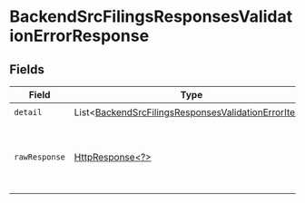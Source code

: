 # BackendSrcFilingsResponsesValidationErrorResponse


## Fields

| Field                                                                                                                            | Type                                                                                                                             | Required                                                                                                                         | Description                                                                                                                      |
| -------------------------------------------------------------------------------------------------------------------------------- | -------------------------------------------------------------------------------------------------------------------------------- | -------------------------------------------------------------------------------------------------------------------------------- | -------------------------------------------------------------------------------------------------------------------------------- |
| `detail`                                                                                                                         | List\<[BackendSrcFilingsResponsesValidationErrorItem](../../models/components/BackendSrcFilingsResponsesValidationErrorItem.md)> | :heavy_check_mark:                                                                                                               | N/A                                                                                                                              |
| `rawResponse`                                                                                                                    | [HttpResponse\<?>](https://docs.oracle.com/en/java/javase/11/docs/api/java.net.http/java/net/http/HttpResponse.html)             | :heavy_minus_sign:                                                                                                               | Raw HTTP response; suitable for custom response parsing                                                                          |